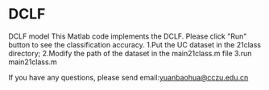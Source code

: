 # DCLF
DCLF model 
This Matlab code implements the DCLF. Please click "Run" button to see the classification accuracy. 
1.Put the UC dataset in the 21class directory;
2.Modify the path of the dataset in the main21class.m file
3.run main21class.m

If you have any questions, please send email:yuanbaohua@cczu.edu.cn
